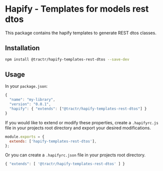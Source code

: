 # Hapify - Templates for models rest dtos

This package contains the hapify templates to generate 
REST dtos classes.

## Installation

```sh
npm install @tractr/hapify-templates-rest-dtos --save-dev
```

## Usage

In your `package.json`:

```javascript
{
  "name": "my-library",
  "version": "0.0.1",
  "hapify": { "extends": ["@tractr/hapify-templates-rest-dtos"] }
}
```

If you would like to extend or modify these properties, create a `.hapifyrc.js`
file in your projects root directory and export your desired modifications.

```javascript
module.exports = {
  extends: ['hapify-templates-rest-dtos'],
};
```

Or you can create a `.hapifyrc.json` file in your projects root directory.

```javascript
{ "extends": [ '@tractr/hapify-templates-rest-dtos' ] }
```
